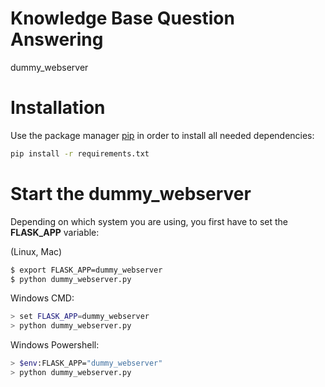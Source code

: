 # Knowledge Base Question Answering

dummy_webserver

# Installation

Use the package manager [pip](https://pip.pypa.io/en/stable/) in order to install all needed dependencies:

```bash
pip install -r requirements.txt
```

# Start the dummy_webserver

Depending on which system you are using, you first have to set the **FLASK_APP** variable:

(Linux, Mac)

```bash
$ export FLASK_APP=dummy_webserver
$ python dummy_webserver.py
```

Windows CMD:

```bash
> set FLASK_APP=dummy_webserver
> python dummy_webserver.py
```

Windows Powershell:

```bash
> $env:FLASK_APP="dummy_webserver"
> python dummy_webserver.py
```
